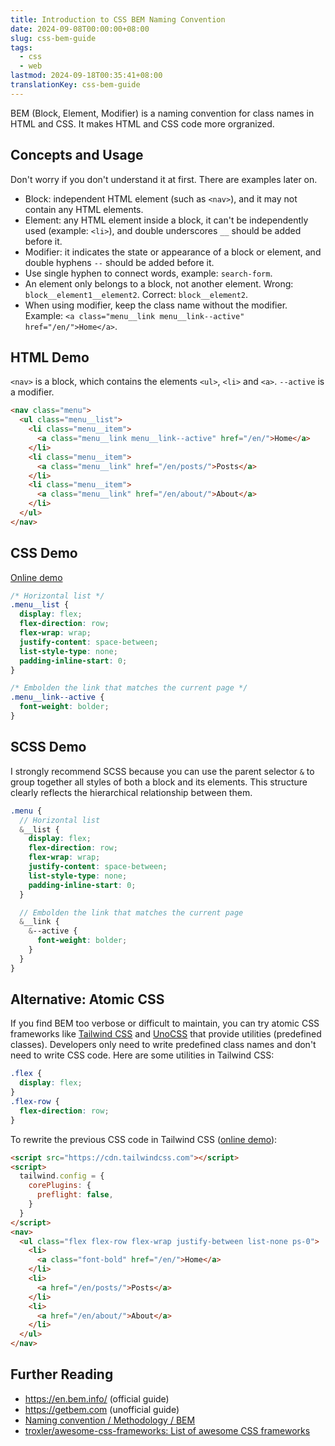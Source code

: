 ```yaml
---
title: Introduction to CSS BEM Naming Convention
date: 2024-09-08T00:00:00+08:00
slug: css-bem-guide
tags:
  - css
  - web
lastmod: 2024-09-18T00:35:41+08:00
translationKey: css-bem-guide
---
```


BEM (Block, Element, Modifier) is a naming convention for class names in HTML and CSS. It makes HTML and CSS code more orgranized.

## Concepts and Usage

Don't worry if you don't understand it at first. There are examples later on.

- Block: independent HTML element (such as `<nav>`), and it may not contain any HTML elements.
- Element: any HTML element inside a block, it can't be independently used (example: `<li>`), and double underscores `__` should be added before it.
- Modifier: it indicates the state or appearance of a block or element, and double hyphens `--` should be added before it.
- Use single hyphen to connect words, example: `search-form`.  
- An element only belongs to a block, not another element. Wrong: `block__element1__element2`. Correct: `block__element2`.
- When using modifier, keep the class name without the modifier. Example: `<a class="menu__link menu__link--active" href="/en/">Home</a>`.

## HTML Demo

`<nav>` is a block, which contains the elements `<ul>`, `<li>` and `<a>`. `--active` is a modifier.

```html
<nav class="menu">
  <ul class="menu__list">
    <li class="menu__item">
      <a class="menu__link menu__link--active" href="/en/">Home</a>
    </li>
    <li class="menu__item">
      <a class="menu__link" href="/en/posts/">Posts</a>
    </li>
    <li class="menu__item">
      <a class="menu__link" href="/en/about/">About</a>
    </li>
  </ul>
</nav>
```

## CSS Demo

[Online demo](https://jsbin.com/tilavasome/2/edit?html,css,output)

```css
/* Horizontal list */
.menu__list {
  display: flex;
  flex-direction: row;
  flex-wrap: wrap;
  justify-content: space-between;
  list-style-type: none;
  padding-inline-start: 0;
}

/* Embolden the link that matches the current page */
.menu__link--active {
  font-weight: bolder;
}
```

## SCSS Demo

I strongly recommend SCSS because you can use the parent selector `&` to group together all styles of both a block and its elements. This structure clearly reflects the hierarchical relationship between them.

```scss
.menu {
  // Horizontal list
  &__list {
    display: flex;
    flex-direction: row;
    flex-wrap: wrap;
    justify-content: space-between;
    list-style-type: none;
    padding-inline-start: 0;
  }

  // Embolden the link that matches the current page
  &__link {
    &--active {
      font-weight: bolder;
    }
  }
}
```

## Alternative: Atomic CSS

If you find BEM too verbose or difficult to maintain, you can try atomic CSS frameworks like [Tailwind CSS](https://tailwindcss.com/) and [UnoCSS](https://unocss.dev/) that provide utilities (predefined classes). Developers only need to write predefined class names and don't need to write CSS code. Here are some utilities in Tailwind CSS:

```css
.flex {
  display: flex;
}
.flex-row {
  flex-direction: row;
}
```

To rewrite the previous CSS code in Tailwind CSS ([online demo](https://jsbin.com/kolanoyele/2/edit?html,css,output)):

```html
<script src="https://cdn.tailwindcss.com"></script>
<script>
  tailwind.config = {
    corePlugins: {
      preflight: false,
    }
  }
</script>
<nav>
  <ul class="flex flex-row flex-wrap justify-between list-none ps-0">
    <li>
      <a class="font-bold" href="/en/">Home</a>
    </li>
    <li>
      <a href="/en/posts/">Posts</a>
    </li>
    <li>
      <a href="/en/about/">About</a>
    </li>
  </ul>
</nav>
```

## Further Reading

- <https://en.bem.info/> (official guide)
- <https://getbem.com> (unofficial guide)
- [Naming convention / Methodology / BEM](https://en.bem.info/methodology/naming-convention/)
- [troxler/awesome-css-frameworks: List of awesome CSS frameworks](https://github.com/troxler/awesome-css-frameworks)